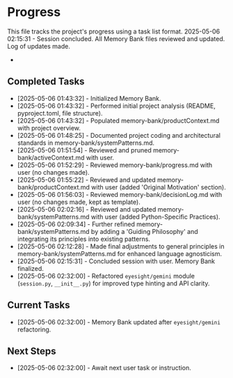 # Progress

This file tracks the project's progress using a task list format.
2025-05-06 02:15:31 - Session concluded. All Memory Bank files reviewed and updated. Log of updates made.

*

## Completed Tasks

*   [2025-05-06 01:43:32] - Initialized Memory Bank.
*   [2025-05-06 01:43:32] - Performed initial project analysis (README, pyproject.toml, file structure).
*   [2025-05-06 01:43:32] - Populated memory-bank/productContext.md with project overview.
*   [2025-05-06 01:48:25] - Documented project coding and architectural standards in memory-bank/systemPatterns.md.
*   [2025-05-06 01:51:54] - Reviewed and pruned memory-bank/activeContext.md with user.
*   [2025-05-06 01:52:29] - Reviewed memory-bank/progress.md with user (no changes made).
*   [2025-05-06 01:55:22] - Reviewed and updated memory-bank/productContext.md with user (added 'Original Motivation' section).
*   [2025-05-06 01:56:03] - Reviewed memory-bank/decisionLog.md with user (no changes made, kept as template).
*   [2025-05-06 02:02:16] - Reviewed and updated memory-bank/systemPatterns.md with user (added Python-Specific Practices).
*   [2025-05-06 02:09:34] - Further refined memory-bank/systemPatterns.md by adding a 'Guiding Philosophy' and integrating its principles into existing patterns.
*   [2025-05-06 02:12:28] - Made final adjustments to general principles in memory-bank/systemPatterns.md for enhanced language agnosticism.
*   [2025-05-06 02:15:31] - Concluded session with user. Memory Bank finalized.
*   [2025-05-06 02:32:00] - Refactored `eyesight/gemini` module (`session.py`, `__init__.py`) for improved type hinting and API clarity.

## Current Tasks

*   [2025-05-06 02:32:00] - Memory Bank updated after `eyesight/gemini` refactoring.

## Next Steps

*   [2025-05-06 02:32:00] - Await next user task or instruction.
